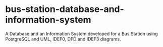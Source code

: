 # bus-station-database-and-information-system
A Database and an Information System developed for a Bus Station using PostgreSQL and UML, IDEF0, DFD and IDEF3 diagrams.
